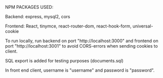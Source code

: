 NPM PACKAGES USED:

Backend: express, mysql2, cors

Frontend: React,
tinymce,
react-router-dom,
react-hook-form, universal-cookie

To run locally, run backend on port "http://localhost:3000" and frontend on port "http://localhost:3001" to avoid CORS-errors when sending cookies to client.

SQL export is added for testing purposes (documents.sql)

In front end client, username is "username" and password is "password".
